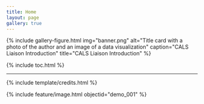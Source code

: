 ```yaml
---
title: Home
layout: page
gallery: true
---
```


{% include gallery-figure.html img="banner.png" alt="Title card with a photo of the author and an image of a data visualization" caption="CALS Liaison Introduction" title="CALS Liaison Introduction" %}


{% include toc.html %}

------

{% include template/credits.html %}

{% include feature/image.html objectid="demo_001" %}
